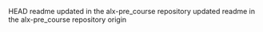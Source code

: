 HEAD
readme updated in the alx-pre_course repository 
updated readme in the alx-pre_course repository
origin

